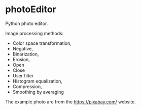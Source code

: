 # photoEditor
Python photo editor. 

Image processing methods:
- Color space transformation, 
- Negative, 
- Binarization, 
- Erosion, 
- Open
- Close
- User filter
- Histogram equalization, 
- Compression, 
- Smoothing by averaging

The example photo are from the https://pixabay.com/ website. 
